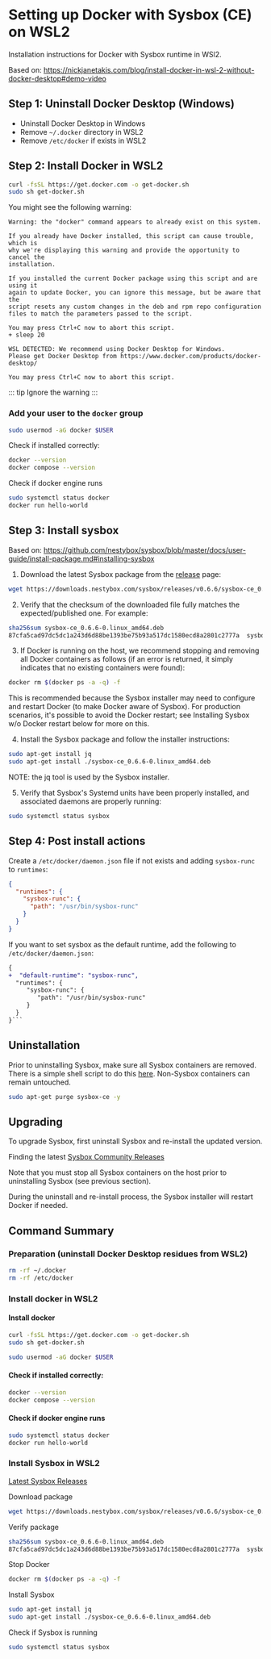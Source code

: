 # Setting up Docker with Sysbox (CE) on WSL2

Installation instructions for Docker with Sysbox runtime in WSl2.

Based on: https://nickjanetakis.com/blog/install-docker-in-wsl-2-without-docker-desktop#demo-video

## Step 1: Uninstall Docker Desktop (Windows)

- Uninstall Docker Desktop in Windows
- Remove `~/.docker` directory in WSL2
- Remove `/etc/docker` if exists in WSL2

## Step 2: Install Docker in WSL2

```sh
curl -fsSL https://get.docker.com -o get-docker.sh
sudo sh get-docker.sh
```

You might see the following warning:

```text
Warning: the "docker" command appears to already exist on this system.

If you already have Docker installed, this script can cause trouble, which is
why we're displaying this warning and provide the opportunity to cancel the
installation.

If you installed the current Docker package using this script and are using it
again to update Docker, you can ignore this message, but be aware that the
script resets any custom changes in the deb and rpm repo configuration
files to match the parameters passed to the script.

You may press Ctrl+C now to abort this script.
+ sleep 20

WSL DETECTED: We recommend using Docker Desktop for Windows.
Please get Docker Desktop from https://www.docker.com/products/docker-desktop/

You may press Ctrl+C now to abort this script.
```

::: tip
Ignore the warning
:::

### Add your user to the `docker` group

```sh
sudo usermod -aG docker $USER
```

Check if installed correctly:

```sh
docker --version
docker compose --version
```

Check if docker engine runs

```sh
sudo systemctl status docker
docker run hello-world
```

## Step 3: Install sysbox

Based on: https://github.com/nestybox/sysbox/blob/master/docs/user-guide/install-package.md#installing-sysbox

1. Download the latest Sysbox package from the [release](https://github.com/nestybox/sysbox/releases) page:

```sh
wget https://downloads.nestybox.com/sysbox/releases/v0.6.6/sysbox-ce_0.6.6-0.linux_amd64.deb
```

2. Verify that the checksum of the downloaded file fully matches the expected/published one. For example:

```sh
sha256sum sysbox-ce_0.6.6-0.linux_amd64.deb
87cfa5cad97dc5dc1a243d6d88be1393be75b93a517dc1580ecd8a2801c2777a  sysbox-ce_0.6.6-0.linux_amd64.deb
```

3. If Docker is running on the host, we recommend stopping and removing all Docker containers as follows (if an error is returned, it simply indicates that no existing containers were found):

```sh
docker rm $(docker ps -a -q) -f
```

This is recommended because the Sysbox installer may need to configure and restart Docker (to make Docker aware of Sysbox). For production scenarios, it's possible to avoid the Docker restart; see Installing Sysbox w/o Docker restart below for more on this.

4. Install the Sysbox package and follow the installer instructions:

```sh
sudo apt-get install jq
sudo apt-get install ./sysbox-ce_0.6.6-0.linux_amd64.deb
```

NOTE: the jq tool is used by the Sysbox installer.

5. Verify that Sysbox's Systemd units have been properly installed, and associated daemons are properly running:

```sh
sudo systemctl status sysbox
```

## Step 4: Post install actions

Create a `/etc/docker/daemon.json` file if not exists and adding `sysbox-runc` to `runtimes`:

```json
{
  "runtimes": {
    "sysbox-runc": {
      "path": "/usr/bin/sysbox-runc"
    }
  }
}
```

If you want to set sysbox as the default runtime, add the following to `/etc/docker/daemon.json`:

````diff
{
+  "default-runtime": "sysbox-runc",
  "runtimes": {
     "sysbox-runc": {
        "path": "/usr/bin/sysbox-runc"
     }
  }
}```
````

## Uninstallation

Prior to uninstalling Sysbox, make sure all Sysbox containers are removed. There is a simple shell script to do this [here](https://github.com/nestybox/sysbox/blob/master/scr/rm_all_syscont). Non-Sysbox containers can remain untouched.

```sh
sudo apt-get purge sysbox-ce -y
```

## Upgrading

To upgrade Sysbox, first uninstall Sysbox and re-install the updated version.

Finding the latest [Sysbox Community Releases](https://github.com/nestybox/sysbox/releases/tag/v0.6.6)

Note that you must stop all Sysbox containers on the host prior to uninstalling Sysbox (see previous section).

During the uninstall and re-install process, the Sysbox installer will restart Docker if needed.

## Command Summary

### Preparation (uninstall Docker Desktop residues from WSL2)

```sh
rm -rf ~/.docker
rm -rf /etc/docker
```

### Install docker in WSL2

#### Install docker

```sh
curl -fsSL https://get.docker.com -o get-docker.sh
sudo sh get-docker.sh
```

```sh
sudo usermod -aG docker $USER
```

#### Check if installed correctly:

```sh
docker --version
docker compose --version
```

#### Check if docker engine runs

```sh
sudo systemctl status docker
docker run hello-world
```

### Install Sysbox in WSL2

[Latest Sysbox Releases](https://github.com/nestybox/sysbox/releases)

Download package

```sh
wget https://downloads.nestybox.com/sysbox/releases/v0.6.6/sysbox-ce_0.6.6-0.linux_amd64.deb
```

Verify package

```sh
sha256sum sysbox-ce_0.6.6-0.linux_amd64.deb
87cfa5cad97dc5dc1a243d6d88be1393be75b93a517dc1580ecd8a2801c2777a  sysbox-ce_0.6.6-0.linux_amd64.deb
```

Stop Docker

```sh
docker rm $(docker ps -a -q) -f
```

Install Sysbox

```sh
sudo apt-get install jq
sudo apt-get install ./sysbox-ce_0.6.6-0.linux_amd64.deb
```

Check if Sysbox is running

```sh
sudo systemctl status sysbox
```

